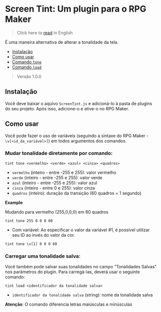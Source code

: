 # Screen Tint: Um plugin para o RPG Maker
> Click here to [read](https://github.com/caiofov/ScreenTint-RPGMaker-Plugin#readme) in English

É uma maneira alternativa de alterar a tonalidade da tela.
- [Instalação](uInstalação)
- [Como usar](#como-usar)
- [Comando `tone`](#mudar-tonalidade-diretamente-por-comando)
- [Comando `load`](#carregar-uma-tonalidade-salva)

> Versão 1.0.0

## Instalação
Você deve baixar o aquivo `ScreenTint.js` e adicioná-lo à pasta de plugins do seu projeto. Após isso, adicione-o e ative-o no RPG Maker.

## Como usar
Você pode fazer o uso de variáveis (seguindo a sintaxe do RPG Maker - `\v[<id_da_variável>]`) em todos argumentos dos comandos.

### Mudar tonalidade diretamente por comando:

```
tint tone <vermelho> <verde> <azul> <cinza> <quadros>
```

- `vermelho` (inteiro - entre -255 e 255): valor vermelho
- `verde` (inteiro - entre -255 e 255): valor verde
- `azul` (inteiro - entre -255 e 255): valor azul
- `cinza` (inteiro - entre 0 e 255): valor cinza
- `quadros` (inteiro): duração da transição (60 quadros = 1 segundo)

**Example**

Mudando para vermelho (255,0,0,0) em 60 quadros
```
tint tone 255 0 0 0 60
```
- Com variável:
Ao especificar o valor da variável #1, é possível utilizar seu ID ao invés do valor da cor.

```
tint tone \v[1] 0 0 0 60
``` 
 
 
### Carregar uma tonalidade salva:
Você também pode salvar suas tonalidades no campo "Tonalidades Salvas" nos parâmetros do plugin.
Para carregá-las, deverá usar o seguinte comando:

```
tint load <identificador da tonalidade salva>
```

- `identificador da tonalidade salva` (string): nome da tonalidade salva

**Atenção**: O comando diferencia letras maiúsculas e minúsculas